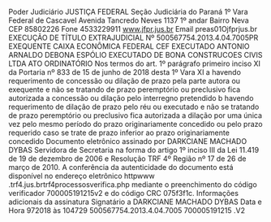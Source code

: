 Poder Judiciário JUSTIÇA FEDERAL Seção Judiciária do Paraná 1º Vara Federal de Cascavel Avenida Tancredo Neves 1137 1º andar Bairro Neva CEP 85802226 Fone 4533229911 www.jfpr.jus.br Email preas01Ojfprjus.br EXECUÇÃO DE TÍTULO EXTRAJUDICIAL Nº 500567754.2013.4.04.7005PR EXEQUENTE CAIXA ECONÔMICA FEDERAL CEF EXECUTADO ANTONIO ARNALDO DEBONA ESPÓLIO EXECUTADO DE BONA CONSTRUCOES CIVIS LTDA ATO ORDINATÓRIO Nos termos do art. 1º parágrafo primeiro inciso XI da Portaria nº 833 de 15 de junho de 2018 desta 1º Vara XI a havendo requerimento de concessão ou dilação de prazo pela parte autora ou exequente e não se tratando de prazo peremptório ou preclusivo fica autorizada a concessão ou dilação pelo interregno pretendido b havendo requerimento de dilação de prazo pelo réu ou executado e não se tratando de prazo peremptório ou preclusivo fica autorizada a dilação por uma única vez pelo mesmo período do prazo originariamente concedido ou pelo prazo requerido caso se trate de prazo inferior ao prazo originariamente concedido Documento eletrônico assinado por DARKCIANE MACHADO DYBAS Servidora de Secretaria na forma do artigo 1º inciso III da Lei 11.419 de 19 de dezembro de 2006 e Resolução TRF 4º Região nº 17 de 26 de março de 2010. A conferência da autenticidade do documento está disponível no endereço eletrônico httpwww .trf4.jus.brtrf4processosverifica.php mediante o preenchimento do código verificador 700005191215v2 e do código CRC 075f3f1c. Informações adicionais da assinatura Signatário a DARKCIANE MACHADO DYBAS Data e Hora 972018 às 104729 500567754.2013.4.04.7005 700005191215 .V2

